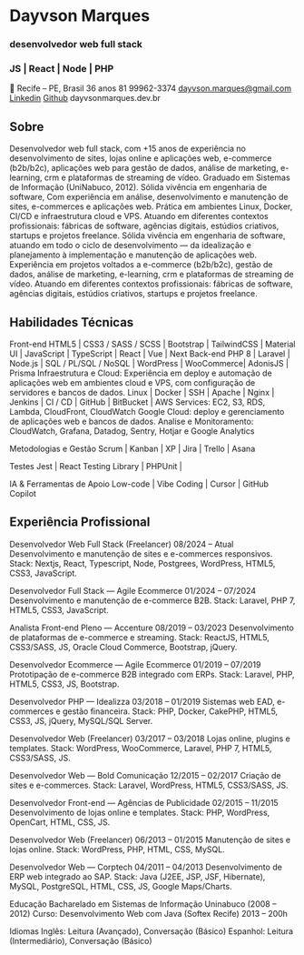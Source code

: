 # Dayvson Marques
### desenvolvedor web full stack
### JS | React | Node | PHP 
📍 Recife – PE, Brasil
36 anos
81 99962-3374
dayvson.marques@gmail.com
[Linkedin](https://www.linkedin.com/in/dayvsonmarques/)
[Github](https://github.com/dayvsonmarques)
dayvsonmarques.dev.br


## Sobre
Desenvolvedor web full stack,  com +15 anos de experiência no desenvolvimento de sites, lojas online e aplicações web, e-commerce (b2b/b2c), aplicações web para gestão de dados, análise de marketing, e-learning, crm e plataformas de streaming de vídeo. Graduado em Sistemas de Informação (UniNabuco, 2012). Sólida vivência em engenharia de software, Com experiência em análise, desenvolvimento e manutenção de sites, e-commerces e aplicações web. Prática em ambientes Linux, Docker, CI/CD e infraestrutura cloud e VPS. Atuando em diferentes contextos profissionais: fábricas de software, agências digitais, estúdios criativos, startups e projetos freelance.
Sólida vivência em engenharia de software, atuando em todo o ciclo de desenvolvimento — da idealização e planejamento à implementação e manutenção de aplicações web. Experiência em projetos voltados a e-commerce (b2b/b2c), gestão de dados, análise de marketing, e-learning, crm e plataformas de streaming de vídeo. Atuando em diferentes contextos profissionais: fábricas de software, agências digitais, estúdios criativos, startups e projetos freelance.

## Habilidades Técnicas
Front-end
HTML5 | CSS3 / SASS / SCSS | Bootstrap | TailwindCSS | Material UI | JavaScript | TypeScript | React | Vue | Next 
Back-end
PHP 8 | Laravel | Node.js | SQL / PL/SQL / NoSQL | WordPress | WooCommerce| AdonisJS | Prisma
Infraestrutura e Cloud: 
Experiência em deploy e automação de aplicações web em ambientes cloud e VPS, com configuração de servidores e bancos de dados.
Linux | Docker | SSH | Apache | Nginx | Jenkins | CI / CD | GitHub | BitBucket | 
AWS Services: EC2, S3, RDS, Lambda, CloudFront, CloudWatch
Google Cloud: deploy e gerenciamento de aplicações web e bancos de dados.
Analise e Monitoramento: CloudWatch, Grafana, Datadog, Sentry, Hotjar e Google Analytics

Metodologias e Gestão
Scrum | Kanban | XP | Jira | Trello | Asana

Testes
Jest | React Testing Library | PHPUnit | 

IA & Ferramentas de Apoio
Low-code | Vibe Coding | Cursor | GitHub Copilot

## Experiência Profissional
Desenvolvedor Web Full Stack (Freelancer)
 08/2024 – Atual
 Desenvolvimento e manutenção de sites e e-commerces responsivos.
 Stack: Nextjs, React, Typescript, Node, Postgrees, WordPress, HTML5, CSS3, JavaScript.

Desenvolvedor Full Stack — Agile Ecommerce
01/2024 – 07/2024
Desenvolvimento e manutenção de e-commerce B2B.
Stack: Laravel, PHP 7, HTML5, CSS3, JavaScript.

Analista Front-end Pleno — Accenture
 08/2019 – 03/2023
 Desenvolvimento de plataformas de e-commerce e streaming.
 Stack: ReactJS, HTML5, CSS3/SASS, JS, Oracle Cloud Commerce, Bootstrap, jQuery.

Desenvolvedor Ecommerce — Agile Ecommerce
 01/2019 – 07/2019
 Prototipação de e-commerce B2B integrado com ERPs.
 Stack: Laravel, PHP, HTML5, CSS3, JS, Bootstrap.

Desenvolvedor PHP — Idealizza
 03/2018 – 01/2019
 Sistemas web EAD, e-commerces e gestão financeira.
 Stack: PHP, Docker, CakePHP, HTML5, CSS3, JS, jQuery, MySQL/SQL Server.

Desenvolvedor Web (Freelancer)
 03/2017 – 03/2018
 Lojas online, plugins e templates.
 Stack: WordPress, WooCommerce, Laravel, PHP 7, HTML5, CSS3/SASS, JS.

Desenvolvedor Web — Bold Comunicação
 12/2015 – 02/2017
 Criação de sites e e-commerces.
 Stack: Laravel, WordPress, HTML5, CSS3/SASS, JS.

Desenvolvedor Front-end — Agências de Publicidade
 02/2015 – 11/2015
 Desenvolvimento de lojas online e templates.
 Stack: PHP, WordPress, OpenCart, HTML, CSS, JS.

Desenvolvedor Web (Freelancer)
 06/2013 – 01/2015
 Manutenção de sites e lojas online.
 Stack: WordPress, PHP, HTML, CSS, MySQL.

Desenvolvedor Web — Corptech
 04/2011 – 04/2013
 Desenvolvimento de ERP web integrado ao SAP.
 Stack: Java (J2EE, JSP, JSF, Hibernate), MySQL, PostgreSQL, HTML, CSS, JS, Google Maps/Charts.

Educação
Bacharelado em Sistemas de Informação
 Uninabuco (2008 – 2012)
Curso: Desenvolvimento Web com Java (Softex Recife)
 2013 – 200h

Idiomas
Inglês: Leitura (Avançado), Conversação (Básico)
Espanhol: Leitura (Intermediário), Conversação (Básico)

